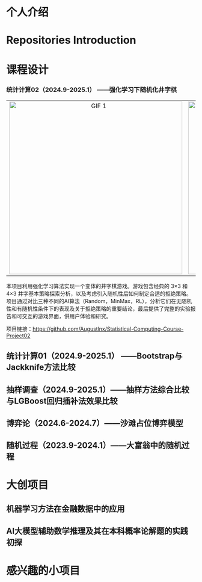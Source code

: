 # 个人介绍

# Repositories Introduction

# 课程设计

### 统计计算02（2024.9-2025.1） ——强化学习下随机化井字棋



<table>
  <tr>
    <td align="center">
      <img src="https://github.com/user-attachments/assets/c1c2111b-4dff-4660-a7d8-80897d50233b" alt="GIF 1" width="460">
    </td>
    <td align="center">
      <img src="https://github.com/user-attachments/assets/34f4c6d0-378d-412f-b1f7-6abaaf87ac6e" alt="GIF 2" width="460">
    </td>
  </tr>
</table>




本项目利用强化学习算法实现一个变体的井字棋游戏。游戏包含经典的 3×3 和 4×3 井字基本策略探索分析，以及考虑引入随机性后如何制定合适的拒绝策略。项目通过对比三种不同的AI算法（Random，MinMax，RL），分析它们在无随机性和有随机性条件下的表现及关于拒绝策略的重要结论，最后提供了完整的实验报告和可交互的游戏界面，供用户体验和研究。

项目链接：https://github.com/Augustlnx/Statistical-Computing-Course-Project02

## 统计计算01（2024.9-2025.1） ——Bootstrap与Jackknife方法比较

## 抽样调查（2024.9-2025.1）——抽样方法综合比较与LGBoost回归插补法效果比较

## 博弈论（2024.6-2024.7）——沙滩占位博弈模型

## 随机过程（2023.9-2024.1）——大富翁中的随机过程

# 大创项目
## 机器学习方法在金融数据中的应用
## AI大模型辅助数学推理及其在本科概率论解题的实践初探
# 感兴趣的小项目

#
